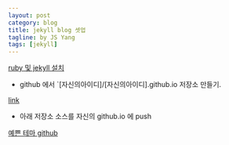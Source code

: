 ```yaml
---
layout: post
category: blog
title: jekyll blog 셋업
tagline: by JS Yang
tags: [jekyll]
---
```


[ruby 및 jekyll 설치](http://jekyllis.com/install-jekyll/)

* github 에서 `[자신의아이디]/[자신의아이디].github.io 저장소 만들기.

[link](http://leechwin.tistory.com/entry/Github-%EB%A5%BC-%EC%9D%B4%EC%9A%A9%ED%95%9C-%EA%B0%9C%EC%9D%B8-%ED%99%88%ED%8E%98%EC%9D%B4%EC%A7%80-%EB%A7%8C%EB%93%A4%EA%B8%B0)

* 아래 저장소 소스를 자신의 github.io 에 push

[예쁜 테마 github](https://github.com/Simpleyyt/simpleyyt.github.io)

